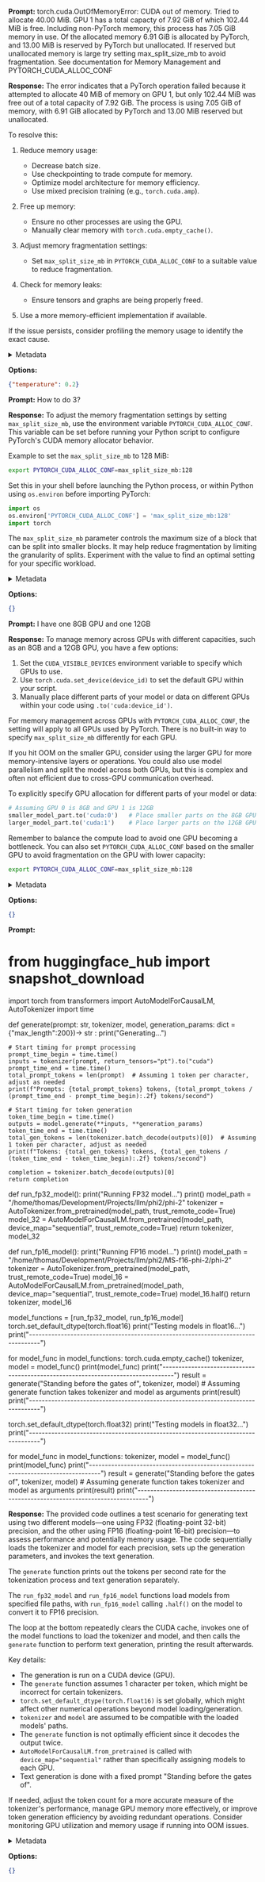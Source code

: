 **Prompt:**
torch.cuda.OutOfMemoryError: CUDA out of memory. Tried to allocate 40.00 MiB. GPU 1 has a total capacty of 7.92 GiB of which 102.44 MiB is free. Including non-PyTorch memory, this process has 7.05 GiB memory in use. Of the allocated memory 6.91 GiB is allocated by PyTorch, and 13.00 MiB is reserved by PyTorch but unallocated. If reserved but unallocated memory is large try setting max_split_size_mb to avoid fragmentation.  See documentation for Memory Management and PYTORCH_CUDA_ALLOC_CONF

**Response:**
The error indicates that a PyTorch operation failed because it attempted to allocate 40 MiB of memory on GPU 1, but only 102.44 MiB was free out of a total capacity of 7.92 GiB. The process is using 7.05 GiB of memory, with 6.91 GiB allocated by PyTorch and 13.00 MiB reserved but unallocated.

To resolve this:

1. Reduce memory usage:
   - Decrease batch size.
   - Use checkpointing to trade compute for memory.
   - Optimize model architecture for memory efficiency.
   - Use mixed precision training (e.g., `torch.cuda.amp`).

2. Free up memory:
   - Ensure no other processes are using the GPU.
   - Manually clear memory with `torch.cuda.empty_cache()`.

3. Adjust memory fragmentation settings:
   - Set `max_split_size_mb` in `PYTORCH_CUDA_ALLOC_CONF` to a suitable value to reduce fragmentation.

4. Check for memory leaks:
   - Ensure tensors and graphs are being properly freed.

5. Use a more memory-efficient implementation if available.

If the issue persists, consider profiling the memory usage to identify the exact cause.

<details><summary>Metadata</summary>

- Duration: 25289 ms
- Datetime: 2023-12-14T18:46:41.684582
- Model: gpt-4-1106-preview

</details>

**Options:**
```json
{"temperature": 0.2}
```

**Prompt:**
How to do 3?

**Response:**
To adjust the memory fragmentation settings by setting `max_split_size_mb`, use the environment variable `PYTORCH_CUDA_ALLOC_CONF`. This variable can be set before running your Python script to configure PyTorch's CUDA memory allocator behavior.

Example to set the `max_split_size_mb` to 128 MiB:

```bash
export PYTORCH_CUDA_ALLOC_CONF=max_split_size_mb:128
```

Set this in your shell before launching the Python process, or within Python using `os.environ` before importing PyTorch:

```python
import os
os.environ['PYTORCH_CUDA_ALLOC_CONF'] = 'max_split_size_mb:128'
import torch
```

The `max_split_size_mb` parameter controls the maximum size of a block that can be split into smaller blocks. It may help reduce fragmentation by limiting the granularity of splits. Experiment with the value to find an optimal setting for your specific workload.

<details><summary>Metadata</summary>

- Duration: 12663 ms
- Datetime: 2023-12-14T18:48:16.721245
- Model: gpt-4-1106-preview

</details>

**Options:**
```json
{}
```

**Prompt:**
I have one 8GB GPU and one 12GB

**Response:**
To manage memory across GPUs with different capacities, such as an 8GB and a 12GB GPU, you have a few options:

1. Set the `CUDA_VISIBLE_DEVICES` environment variable to specify which GPUs to use.
2. Use `torch.cuda.set_device(device_id)` to set the default GPU within your script.
3. Manually place different parts of your model or data on different GPUs within your code using `.to('cuda:device_id')`.

For memory management across GPUs with `PYTORCH_CUDA_ALLOC_CONF`, the setting will apply to all GPUs used by PyTorch. There is no built-in way to specify `max_split_size_mb` differently for each GPU.

If you hit OOM on the smaller GPU, consider using the larger GPU for more memory-intensive layers or operations. You could also use model parallelism and split the model across both GPUs, but this is complex and often not efficient due to cross-GPU communication overhead.

To explicitly specify GPU allocation for different parts of your model or data:

```python
# Assuming GPU 0 is 8GB and GPU 1 is 12GB
smaller_model_part.to('cuda:0')   # Place smaller parts on the 8GB GPU
larger_model_part.to('cuda:1')    # Place larger parts on the 12GB GPU
```

Remember to balance the compute load to avoid one GPU becoming a bottleneck. You can also set `PYTORCH_CUDA_ALLOC_CONF` based on the smaller GPU to avoid fragmentation on the GPU with lower capacity:

```bash
export PYTORCH_CUDA_ALLOC_CONF=max_split_size_mb:128
```

<details><summary>Metadata</summary>

- Duration: 24320 ms
- Datetime: 2023-12-14T18:49:45.763154
- Model: gpt-4-1106-preview

</details>

**Options:**
```json
{}
```

**Prompt:**
# from huggingface_hub import snapshot_download
import torch
from transformers import AutoModelForCausalLM, AutoTokenizer
import time

def generate(prompt: str, tokenizer, model, generation_params: dict = {"max_length":200})-> str : 
    print("Generating...")
    
    # Start timing for prompt processing
    prompt_time_begin = time.time()
    inputs = tokenizer(prompt, return_tensors="pt").to("cuda")
    prompt_time_end = time.time()
    total_prompt_tokens = len(prompt)  # Assuming 1 token per character, adjust as needed
    print(f"Prompts: {total_prompt_tokens} tokens, {total_prompt_tokens / (prompt_time_end - prompt_time_begin):.2f} tokens/second")
    
    # Start timing for token generation
    token_time_begin = time.time()
    outputs = model.generate(**inputs, **generation_params)
    token_time_end = time.time()
    total_gen_tokens = len(tokenizer.batch_decode(outputs)[0])  # Assuming 1 token per character, adjust as needed
    print(f"Tokens: {total_gen_tokens} tokens, {total_gen_tokens / (token_time_end - token_time_begin):.2f} tokens/second")
    
    completion = tokenizer.batch_decode(outputs)[0]
    return completion

def run_fp32_model():
    print("Running FP32 model...")
    print()
    model_path = "/home/thomas/Development/Projects/llm/phi2/phi-2"
    tokenizer = AutoTokenizer.from_pretrained(model_path, trust_remote_code=True)
    model_32 = AutoModelForCausalLM.from_pretrained(model_path, device_map="sequential", trust_remote_code=True)
    return tokenizer, model_32

def run_fp16_model():
    print("Running FP16 model...")
    print()
    model_path = "/home/thomas/Development/Projects/llm/phi2/MS-f16-phi-2/phi-2"
    tokenizer = AutoTokenizer.from_pretrained(model_path, trust_remote_code=True)
    model_16 = AutoModelForCausalLM.from_pretrained(model_path, device_map="sequential", trust_remote_code=True)
    model_16.half()
    return tokenizer, model_16

model_functions = [run_fp32_model, run_fp16_model]
torch.set_default_dtype(torch.float16)
print("Testing models in float16...")
print("---------------------------------------------------------------------------------")

for model_func in model_functions:
    torch.cuda.empty_cache()
    tokenizer, model = model_func()
    print(model_func)
    print("---------------------------------------------------------------------------------")
    result = generate("Standing before the gates of", tokenizer, model)  # Assuming generate function takes tokenizer and model as arguments
    print(result)
    print("---------------------------------------------------------------------------------")

torch.set_default_dtype(torch.float32)
print("Testing models in float32...")
print("---------------------------------------------------------------------------------")

for model_func in model_functions:
    tokenizer, model = model_func()
    print(model_func)
    print("---------------------------------------------------------------------------------")
    result = generate("Standing before the gates of", tokenizer, model)  # Assuming generate function takes tokenizer and model as arguments
    print(result)
    print("---------------------------------------------------------------------------------")  

**Response:**
The provided code outlines a test scenario for generating text using two different models—one using FP32 (floating-point 32-bit) precision, and the other using FP16 (floating-point 16-bit) precision—to assess performance and potentially memory usage. The code sequentially loads the tokenizer and model for each precision, sets up the generation parameters, and invokes the text generation.

The `generate` function prints out the tokens per second rate for the tokenization process and text generation separately.

The `run_fp32_model` and `run_fp16_model` functions load models from specified file paths, with `run_fp16_model` calling `.half()` on the model to convert it to FP16 precision.

The loop at the bottom repeatedly clears the CUDA cache, invokes one of the model functions to load the tokenizer and model, and then calls the `generate` function to perform text generation, printing the result afterwards.

Key details:

- The generation is run on a CUDA device (GPU).
- The `generate` function assumes 1 character per token, which might be incorrect for certain tokenizers.
- `torch.set_default_dtype(torch.float16)` is set globally, which might affect other numerical operations beyond model loading/generation.
- `tokenizer` and `model` are assumed to be compatible with the loaded models' paths.
- The `generate` function is not optimally efficient since it decodes the output twice.
- `AutoModelForCausalLM.from_pretrained` is called with `device_map="sequential"` rather than specifically assigning models to each GPU.
- Text generation is done with a fixed prompt "Standing before the gates of".

If needed, adjust the token count for a more accurate measure of the tokenizer's performance, manage GPU memory more effectively, or improve token generation efficiency by avoiding redundant operations. Consider monitoring GPU utilization and memory usage if running into OOM issues.

<details><summary>Metadata</summary>

- Duration: 41909 ms
- Datetime: 2023-12-14T18:51:45.404628
- Model: gpt-4-1106-preview

</details>

**Options:**
```json
{}
```

